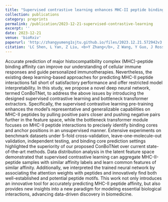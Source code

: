 ```yaml
---
title: "Supervised contrastive learning enhances MHC-II peptide binding affinity prediction"
collection: publications
category: preprints
permalink: /publication/2023-12-21-supervised-contrastive-learning
excerpt: ''
date: 2023-12-21
venue: 'bioRxiv'
paperurl: 'http://zhangyumeng1sjtu.github.io/files/2023.12.21.572942v3.full.pdf'
citation: 'LC Shen, L Yan, Z Liu, <b>Y Zhang</b>, Z Wang, Y Guo, J Rossjohn, J Song & DJ Yu. (2023) ConBoTNet: supervised contrastive learning enhances MHC-II peptide binding affinity prediction. <i>bioRxiv</i>, 2023.12.21.572942.'
---
```

Accurate prediction of major histocompatibility complex (MHC)-peptide binding affinity can improve our understanding of cellular immune responses and guide personalized immunotherapies. Nevertheless, the existing deep learning-based approaches for predicting MHC-II peptide interactions fall short of satisfactory performance and offer restricted model interpretability. In this study, we propose a novel deep neural network, termed ConBoTNet, to address the above issues by introducing the designed supervised contrastive learning and bottleneck transformer extractors. Specifically, the supervised contrastive learning pre-training enhances the model’s representative and generalizable capabilities on MHC-II peptides by pulling positive pairs closer and pushing negative pairs further in the feature space, while the bottleneck transformer module focuses on MHC-II peptide interactions to precisely identify binding cores and anchor positions in an unsupervised manner. Extensive experiments on benchmark datasets under 5-fold cross-validation, leave-one-molecule-out validation, independent testing, and binding core prediction settings highlighted the superiority of our proposed ConBoTNet over current state-of-the-art methods. Data distribution analysis in the latent feature space demonstrated that supervised contrastive learning can aggregate MHC-II-peptide samples with similar affinity labels and learn common features of similar affinity. Additionally, we interpreted the trained neural network by associating the attention weights with peptides and innovatively find both well-established and potential peptide motifs. This work not only introduces an innovative tool for accurately predicting MHC-II peptide affinity, but also provides new insights into a new paradigm for modeling essential biological interactions, advancing data-driven discovery in biomedicine.
